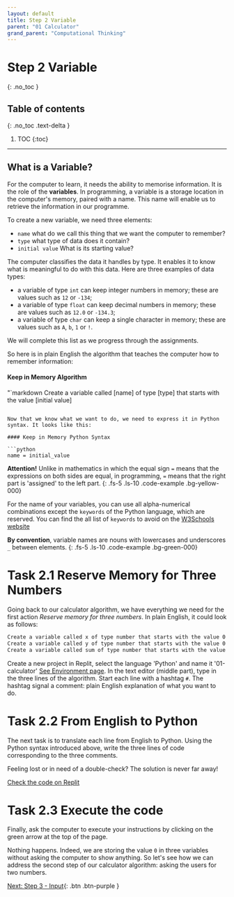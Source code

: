 ```yaml
---
layout: default
title: Step 2 Variable
parent: "01 Calculator"
grand_parent: "Computational Thinking"
---
```


# Step 2 Variable
{: .no_toc }

## Table of contents
{: .no_toc .text-delta }

1. TOC
{:toc}

---

## What is a Variable?

For the computer to learn, it needs the ability to memorise information. It is the role of the **variables**. In programming, a variable is a storage location in the computer's memory, paired with a name. This name will enable us to retrieve the information in our programme.

To create a new variable, we need three elements:

* `name` what do we call this thing that we want the computer to remember?
* `type` what type of data does it contain?
* `initial value` What is its starting value?

The computer classifies the data it handles by type. It enables it to know what is meaningful to do with this data. Here are three examples of data types:

* a variable of type `int` can keep integer numbers in memory; these are values such as `12` or `-134`;
* a variable of type `float` can keep decimal numbers in memory; these are values such as `12.0` or `-134.3`;
* a variable of type `char` can keep a single character in memory; these are values such as `A`, `b`, `1` or `!`.

We will complete this list as we progress through the assignments.

So here is in plain English the algorithm that teaches the computer how to remember information:

#### Keep in Memory Algorithm

"`markdown
Create a variable called [name] of type [type] that starts with the value [initial value]
```

Now that we know what we want to do, we need to express it in Python syntax. It looks like this:

#### Keep in Memory Python Syntax

```python
name = initial_value
```

**Attention!** Unlike in mathematics in which the equal sign `=` means that the expressions on both sides are equal, in programming, `=` means that the right part is 'assigned' to the left part.
{: .fs-5 .ls-10 .code-example .bg-yellow-000}

For the name of your variables, you can use all alpha-numerical combinations except the `keywords` of the Python language, which are reserved. You can find the all list of `keywords` to avoid on the [W3Schools website](https://www.w3schools.com/python/python_ref_keywords.asp)

**By convention**, variable names are nouns with lowercases and underscores `_` between elements.
{: .fs-5 .ls-10 .code-example .bg-green-000}

# Task 2.1 Reserve Memory for Three Numbers

Going back to our calculator algorithm, we have everything we need for the first action _Reserve memory for three numbers_. In plain English, it could look as follows:

```markdown
Create a variable called x of type number that starts with the value 0
Create a variable called y of type number that starts with the value 0
Create a variable called sum of type number that starts with the value 0
```

Create a new project in Replit, select the language 'Python' and name it '01-calculator' [See Environment page]({{site.baseurl}}/environment). In the text editor (middle part), type in the three lines of the algorithm. Start each line with a hashtag `#`. The hashtag signal a comment: plain English explanation of what you want to do.

# Task 2.2 From English to Python

The next task is to translate each line from English to Python. Using the Python syntax introduced above, write the three lines of code corresponding to the three comments.

Feeling lost or in need of a double-check? The solution is never far away!

[Check the code on Replit](https://repl.it/@IO1075/01-calculator-step2)

# Task 2.3 Execute the code

Finally, ask the computer to execute your instructions by clicking on the green arrow at the top of the page.

Nothing happens. Indeed, we are storing the value `0` in three variables without asking the computer to show anything. So let's see how we can address the second step of our calculator algorithm: asking the users for two numbers.


[Next: Step 3 - Input]({{site.baseurl}}/computational-thinking/01-calculator/step3-input){: .btn .btn-purple }